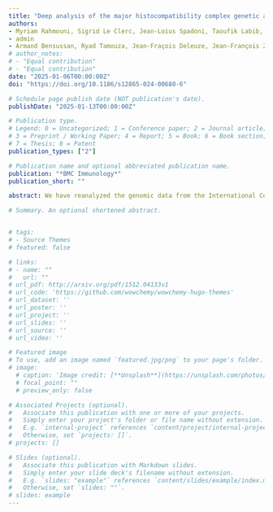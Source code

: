 ```yaml
---
title: "Deep analysis of the major histocompatibility complex genetic associations using covariate analysis and haploblocks unravels new mechanisms for the molecular etiology of Elite Control in AIDS"
authors:
- Myriam Rahmouni, Sigrid Le Clerc, Jean-Loius Spadoni, Taoufik Labib, Maxime Tison
- admin
- Armand Bensussan, Ryad Tamouza, Jean-Fraçois Deleuze, Jean-François Zagury
# author_notes:
# - "Equal contribution"
# - "Equal contribution"
date: "2025-01-06T00:00:00Z"
doi: "https://doi.org/10.1186/s12865-024-00680-6"

# Schedule page publish date (NOT publication's date).
publishDate: "2025-01-13T00:00:00Z"

# Publication type.
# Legend: 0 = Uncategorized; 1 = Conference paper; 2 = Journal article;
# 3 = Preprint / Working Paper; 4 = Report; 5 = Book; 6 = Book section;
# 7 = Thesis; 8 = Patent
publication_types: ["2"]

# Publication name and optional abbreviated publication name.
publication: "*BMC Immunology*"
publication_short: ""

abstract: We have reanalyzed the genomic data from the International Collaboration for the Genomics of HIV (ICGH), focusing on HIV-1 Elite Controllers (EC).

# Summary. An optional shortened abstract.


# tags:
# - Source Themes
# featured: false

# links:
# - name: ""
#   url: ""
# url_pdf: http://arxiv.org/pdf/1512.04133v1
# url_code: 'https://github.com/wowchemy/wowchemy-hugo-themes'
# url_dataset: ''
# url_poster: ''
# url_project: ''
# url_slides: ''
# url_source: ''
# url_video: ''

# Featured image
# To use, add an image named `featured.jpg/png` to your page's folder. 
# image:
  # caption: 'Image credit: [**Unsplash**](https://unsplash.com/photos/jdD8gXaTZsc)'
  # focal_point: ""
  # preview_only: false

# Associated Projects (optional).
#   Associate this publication with one or more of your projects.
#   Simply enter your project's folder or file name without extension.
#   E.g. `internal-project` references `content/project/internal-project/index.md`.
#   Otherwise, set `projects: []`.
# projects: []

# Slides (optional).
#   Associate this publication with Markdown slides.
#   Simply enter your slide deck's filename without extension.
#   E.g. `slides: "example"` references `content/slides/example/index.md`.
#   Otherwise, set `slides: ""`.
# slides: example
---
```

